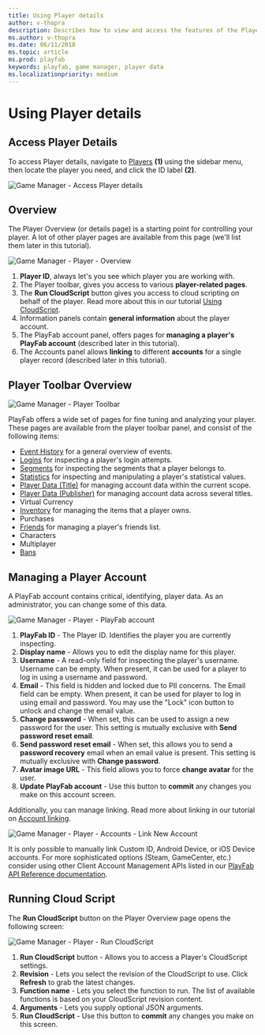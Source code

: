 ```yaml
---
title: Using Player details
author: v-thopra
description: Describes how to view and access the features of the Player details page in the PlayFab Game Manager.
ms.author: v-thopra
ms.date: 06/11/2018
ms.topic: article
ms.prod: playfab
keywords: playfab, game manager, player data
ms.localizationpriority: medium
---
```


# Using Player details

## Access Player Details

To access Player details, navigate to [Players](../../data/playerdata/using-the-players-page.md) **(1)** using the sidebar menu, then locate the player you need, and click the ID label **(2)**.

![Game Manager - Access Player details](media/tutorials/game-manager-access-player-details.png)  

## Overview

The Player Overview (or details page) is a starting point for controlling your player. A lot of other player pages are available from this page (we'll list them later in this tutorial).

![Game Manager - Player - Overview](media/tutorials/game-manager-player-overview.png)  

1. **Player ID**, always let's you see which player you are working with.
2. The Player toolbar, gives you access to various **player-related pages**.
3. The **Run CloudScript** button gives you access to cloud scripting on behalf of the player. Read more about this in our tutorial [Using CloudScript](../../automation/cloudscript/using-cloudscript.md).
4. Information panels contain **general information** about the player account.
5. The PlayFab account panel, offers pages for **managing a player's PlayFab account** (described later in this tutorial).
6. The Accounts panel allows **linking** to different **accounts** for a single player record (described later in this tutorial).

## Player Toolbar Overview

![Game Manager - Player Toolbar](media/tutorials/game-manager-player-toolbar.png)  

PlayFab offers a wide set of pages for fine tuning and analyzing your player. These pages are available from the player toolbar panel, and consist of the following items:

- [Event History](../../automation/playstream-events/event-history.md) for a general overview of events.
- [Logins](player-logins.md) for inspecting a player's login attempts.
- [Segments](player-segments.md) for inspecting the segments that a player belongs to.
- [Statistics](using-player-statistics.md) for inspecting and manipulating a player's statistical values.
- [Player Data (Title)](../../config/titledata/using-title-data.md) for managing account data within the current scope.
- [Player Data (Publisher)](using-player-publisher-data.md) for managing account data across several titles.
- Virtual Currency
- [Inventory](player-inventory.md) for managing the items that a player owns.
- Purchases
- [Friends](../../social/friends-groups/friends-lists.md) for managing a player's friends list.
- Characters
- Multiplayer
- [Bans](player-bans.md)

## Managing a Player Account

A PlayFab account contains critical, identifying, player data. As an administrator, you can change some of this data.

![Game Manager - Player - PlayFab account](media/tutorials/game-manager-player-playfab-account.png)  

1. **PlayFab ID** - The Player ID. Identifies the player you are currently inspecting.
2. **Display name** - Allows you to edit the display name for this player.
3. **Username** - A read-only field for inspecting the player's username. Username can be empty. When present, it can be used for a player to log in using a username and password.
4. **Email** - This field is hidden and locked due to PII concerns. The Email field can be empty. When present, it can be used for player to log in using email and password. You may use the "Lock" icon button to unlock and change the email value.  
5. **Change password** - When set, this can be used to assign a new password for the user. This setting is mutually exclusive with **Send password reset email**.
6. **Send password reset email** - When set, this allows you to send a **password recovery** email when an email value is present. This setting is mutually exclusive with **Change password**.
7. **Avatar image URL** - This field allows you to force **change avatar** for the user.
8. **Update PlayFab account** - Use this button to **commit** any changes you make on this account screen.

Additionally, you can manage linking. Read more about linking in our tutorial on [Account linking](../../authentication/linking-unlinking/account-linking.md).

![Game Manager - Player - Accounts - Link New Account](media/tutorials/game-manager-player-link-new-account.png)  

It is only possible to manually link Custom ID, Android Device, or iOS Device accounts. For more sophisticated options (Steam, GameCenter, etc.) consider using other Client Account Management APIs listed in our [PlayFab API Reference documentation](../../../api-references/index.md).

## Running Cloud Script

The **Run CloudScript** button on the Player Overview page opens the following screen:

![Game Manager - Player - Run CloudScript](media/tutorials/game-manager-player-run-cloudscript.png)  

1. **Run CloudScript** button - Allows you to access a Player's CloudScript settings.
2. **Revision** - Lets you select the revision of the CloudScript to use. Click **Refresh** to grab the latest changes.
3. **Function name** - Lets you select the function to run. The list of available functions is based on your CloudScript revision content.
4. **Arguments** - Lets you supply optional JSON arguments.
5. **Run CloudScript** - Use this button to **commit** any changes you make on this screen.